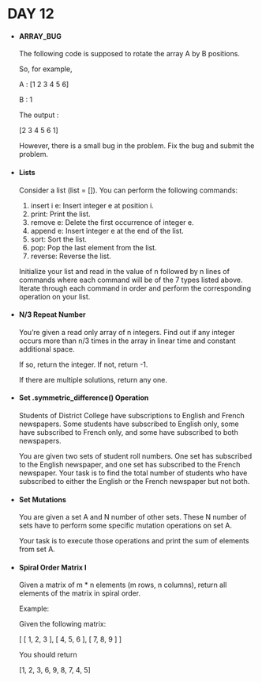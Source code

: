 <h1> DAY 12 </h1>
<ul>
  <li> <h4> ARRAY_BUG </h4> </li>
      <p> The following code is supposed to rotate the array A by B positions.

So, for example,

A : [1 2 3 4 5 6]

B : 1

The output :

[2 3 4 5 6 1]

However, there is a small bug in the problem. Fix the bug and submit the problem. </p>

  <li> <h4> Lists </h4> </li>
        <p> Consider a list (list = []). You can perform the following commands:

1. insert i e: Insert integer e at position i.
2. print: Print the list.
3. remove e: Delete the first occurrence of integer e.
4. append e: Insert integer e at the end of the list.
5. sort: Sort the list.
6. pop: Pop the last element from the list.
7. reverse: Reverse the list.

Initialize your list and read in the value of n followed by n lines of commands where each command will be of the 7 types listed above. Iterate through each command in order and perform the corresponding operation on your list. </p>
        
  <li> <h4> N/3 Repeat Number </h4> </li>
      <p> You’re given a read only array of n integers. Find out if any integer occurs more than n/3 times in the array in linear time and constant additional space.

If so, return the integer. If not, return -1.

If there are multiple solutions, return any one.
</p>

  <li> <h4> Set .symmetric_difference() Operation </h4> </li>
        <p> Students of District College have subscriptions to English and French newspapers. Some students have subscribed to English only, some have subscribed to French only, and some have subscribed to both newspapers.

You are given two sets of student roll numbers. One set has subscribed to the English newspaper, and one set has subscribed to the French newspaper. Your task is to find the total number of students who have subscribed to either the English or the French newspaper but not both.
</p>

  <li> <h4> Set Mutations </h4> </li>
        <p> You are given a set A and N number of other sets. These N number of sets have to perform some specific mutation operations on set A.

Your task is to execute those operations and print the sum of elements from set A. </p>
        
  <li> <h4> Spiral Order Matrix I </h4> </li>
      <p> Given a matrix of m * n elements (m rows, n columns), return all elements of the matrix in spiral order.

Example:

Given the following matrix:

[
    [ 1, 2, 3 ],
    [ 4, 5, 6 ],
    [ 7, 8, 9 ]
]

You should return

[1, 2, 3, 6, 9, 8, 7, 4, 5]
</p>
</ul>
